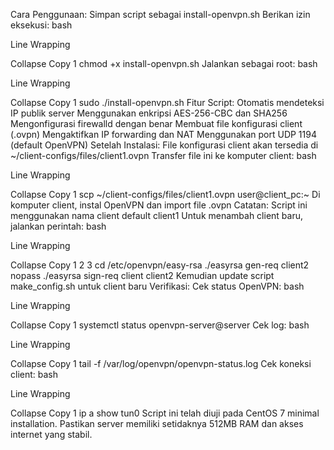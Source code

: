 Cara Penggunaan:
Simpan script sebagai install-openvpn.sh
Berikan izin eksekusi:
bash

Line Wrapping

Collapse
Copy
1
chmod +x install-openvpn.sh
Jalankan sebagai root:
bash

Line Wrapping

Collapse
Copy
1
sudo ./install-openvpn.sh
Fitur Script:
Otomatis mendeteksi IP publik server
Menggunakan enkripsi AES-256-CBC dan SHA256
Mengonfigurasi firewalld dengan benar
Membuat file konfigurasi client (.ovpn)
Mengaktifkan IP forwarding dan NAT
Menggunakan port UDP 1194 (default OpenVPN)
Setelah Instalasi:
File konfigurasi client akan tersedia di ~/client-configs/files/client1.ovpn
Transfer file ini ke komputer client:
bash

Line Wrapping

Collapse
Copy
1
scp ~/client-configs/files/client1.ovpn user@client_pc:~
Di komputer client, instal OpenVPN dan import file .ovpn
Catatan:
Script ini menggunakan nama client default client1
Untuk menambah client baru, jalankan perintah:
bash

Line Wrapping

Collapse
Copy
1
2
3
cd /etc/openvpn/easy-rsa
./easyrsa gen-req client2 nopass
./easyrsa sign-req client client2
Kemudian update script make_config.sh untuk client baru
Verifikasi:
Cek status OpenVPN:
bash

Line Wrapping

Collapse
Copy
1
systemctl status openvpn-server@server
Cek log:
bash

Line Wrapping

Collapse
Copy
1
tail -f /var/log/openvpn/openvpn-status.log
Cek koneksi client:
bash

Line Wrapping

Collapse
Copy
1
ip a show tun0
Script ini telah diuji pada CentOS 7 minimal installation. Pastikan server memiliki setidaknya 512MB RAM dan akses internet yang stabil.



